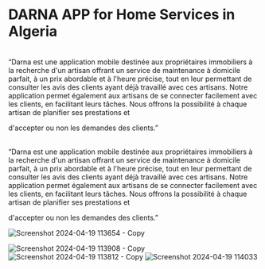 <h1>DARNA APP for Home Services in Algeria</h1>

<br>“Darna est une application mobile destinée aux
propriétaires immobiliers à la recherche d'un artisan
offrant un service de maintenance à domicile parfait, à
un prix abordable et à l'heure précise, tout en leur
permettant de consulter les avis des clients ayant déjà
travaillé avec ces artisans. Notre application permet
également aux artisans de se connecter facilement avec
les clients, en facilitant leurs tâches. Nous offrons la
possibilité à chaque artisan de planifier ses prestations et

d'accepter ou non les demandes des clients.”

<br>“Darna est une application mobile destinée aux
propriétaires immobiliers à la recherche d'un artisan
offrant un service de maintenance à domicile parfait, à
un prix abordable et à l'heure précise, tout en leur
permettant de consulter les avis des clients ayant déjà
travaillé avec ces artisans. Notre application permet
également aux artisans de se connecter facilement avec
les clients, en facilitant leurs tâches. Nous offrons la
possibilité à chaque artisan de planifier ses prestations et

d'accepter ou non les demandes des clients.”

![Screenshot 2024-04-19 113654 - Copy](https://github.com/SarahSidAhmed/DARNA-App/assets/109920075/f8057675-4b10-463a-9255-46164aaee434)




![Screenshot 2024-04-19 113908 - Copy](https://github.com/SarahSidAhmed/DARNA-App/assets/109920075/a48bbd66-7771-4e0d-8afa-a58531530cc4)
![Screenshot 2024-04-19 113812 - Copy](https://github.com/SarahSidAhmed/DARNA-App/assets/109920075/8666d69f-5a08-4385-bd4e-581938c4e420)
![Screenshot 2024-04-19 114033](https://github.com/SarahSidAhmed/DARNA-App/assets/109920075/9aa5a8af-a744-42cc-b19b-11041c79187a)
